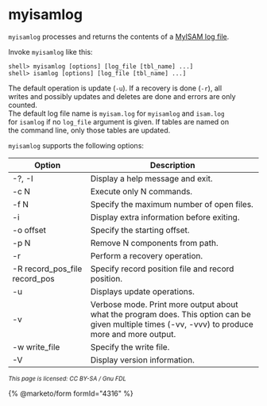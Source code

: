 # myisamlog

`myisamlog` processes and returns the contents of a [MyISAM log file](../../server-management/server-monitoring-logs/myisam-log.md).

Invoke `myisamlog` like this:

```
shell> myisamlog [options] [log_file [tbl_name] ...]
shell> isamlog [options] [log_file [tbl_name] ...]
```

The default operation is update (`-u`). If a recovery is done (`-r`), all\
writes and possibly updates and deletes are done and errors are only counted.\
The default log file name is `myisam.log` for `myisamlog` and `isam.log`\
for `isamlog` if no `log_file` argument is given. If tables are named on\
the command line, only those tables are updated.

`myisamlog` supports the following options:

| Option                           | Description                                                                                                                                       |
| -------------------------------- | ------------------------------------------------------------------------------------------------------------------------------------------------- |
| -?, -I                           | Display a help message and exit.                                                                                                                  |
| -c N                             | Execute only N commands.                                                                                                                          |
| -f N                             | Specify the maximum number of open files.                                                                                                         |
| -i                               | Display extra information before exiting.                                                                                                         |
| -o offset                        | Specify the starting offset.                                                                                                                      |
| -p N                             | Remove N components from path.                                                                                                                    |
| -r                               | Perform a recovery operation.                                                                                                                     |
| -R record\_pos\_file record\_pos | Specify record position file and record position.                                                                                                 |
| -u                               | Displays update operations.                                                                                                                       |
| -v                               | Verbose mode. Print more output about what the program does. This option can be given multiple times (-vv, -vvv) to produce more and more output. |
| -w write\_file                   | Specify the write file.                                                                                                                           |
| -V                               | Display version information.                                                                                                                      |

<sub>_This page is licensed: CC BY-SA / Gnu FDL_</sub>

{% @marketo/form formId="4316" %}
